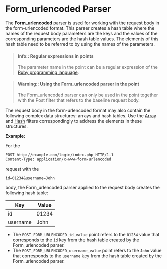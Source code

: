 [link-ruby]:                        http://ruby-doc.org/core-2.6.1/doc/regexp_rdoc.html
[link-formurlencoded-array]:        array.md#the-example-of-using-the-formurlencoded-parser-and-the-array-filter
[link-formurlencoded-hash]:         hash.md#the-example-of-using-the-formurlencoded-parser-with-the-hash-filter

# Form_urlencoded Parser

The **Form_urlencoded** parser is used for working with the request body in the form-urlencoded format. This parser creates a hash table where the names of the request body parameters are the keys and the values of the corresponding parameters are the hash table values. The elements of this hash table need to be referred to by using the names of the parameters.

> #### Info:: Regular expressions in points 
> The parameter name in the point can be a regular expression of the [Ruby programming language][link-ruby]. 

 > #### Warning:: Using the Form_urlencoded parser in the point
> The Form_urlencoded parser can only be used in the point together with the Post filter that refers to the baseline request body.

The request body in the form-urlencoded format may also contain the following complex data structures: arrays and hash tables. Use the [Array][link-formurlencoded-array] and [Hash][link-formurlencoded-hash] filters correspondingly to address the elements in these structures.

**Example:** 

For the

```
POST http://example.com/login/index.php HTTP/1.1
Content-Type: application/x-www-form-urlencoded
```

request with the

```
id=01234&username=John
```

body, the Form_urlencoded parser applied to the request body creates the following hash table:

| Key      | Value    |
|----------|----------|
| id       | 01234    |
| username | John     |

*   The `POST_FORM_URLENCODED_id_value` point refers to the `01234` value that corresponds to the `id` key from the hash table created by the Form_urlencoded parser.
*   The `POST_FORM_URLENCODED_username_value` point refers to the `John` value that corresponds to the `username` key from the hash table created by the Form_urlencoded parser.

